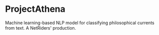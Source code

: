 # ProjectAthena
Machine learning-based NLP model for classifying philosophical currents from text. A NetRiders' production.
